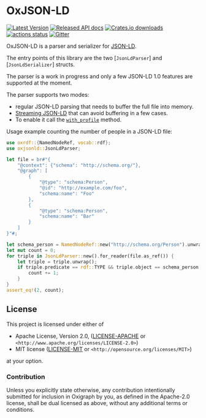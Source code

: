 OxJSON-LD
=========

[![Latest Version](https://img.shields.io/crates/v/oxjsonld.svg)](https://crates.io/crates/oxjsonld)
[![Released API docs](https://docs.rs/oxjsonld/badge.svg)](https://docs.rs/oxjsonld)
[![Crates.io downloads](https://img.shields.io/crates/d/oxjsonld)](https://crates.io/crates/oxjsonld)
[![actions status](https://github.com/oxigraph/oxigraph/workflows/build/badge.svg)](https://github.com/oxigraph/oxigraph/actions)
[![Gitter](https://badges.gitter.im/oxigraph/community.svg)](https://gitter.im/oxigraph/community)

OxJSON-LD is a parser and serializer for [JSON-LD](https://www.w3.org/TR/json-ld/).

The entry points of this library are the two [`JsonLdParser`] and [`JsonLdSerializer`] structs.

The parser is a work in progress and only a few JSON-LD 1.0 features are supported at the moment.

The parser supports two modes:
- regular JSON-LD parsing that needs to buffer the full file into memory.
- [Streaming JSON-LD](https://www.w3.org/TR/json-ld11-streaming/) that can avoid buffering in a few cases.
- To enable it call the [`with_profile`](JsonLdParser::with_profile) method.

Usage example counting the number of people in a JSON-LD file:

```rust
use oxrdf::{NamedNodeRef, vocab::rdf};
use oxjsonld::JsonLdParser;

let file = br#"{
    "@context": {"schema": "http://schema.org/"},
    "@graph": [
        {
            "@type": "schema:Person",
            "@id": "http://example.com/foo",
            "schema:name": "Foo"
        },
        {
            "@type": "schema:Person",
            "schema:name": "Bar"
        }   
    ]
}"#;

let schema_person = NamedNodeRef::new("http://schema.org/Person").unwrap();
let mut count = 0;
for triple in JsonLdParser::new().for_reader(file.as_ref()) {
    let triple = triple.unwrap();
    if triple.predicate == rdf::TYPE && triple.object == schema_person.into() {
        count += 1;
    }
}
assert_eq!(2, count);
```

## License

This project is licensed under either of

* Apache License, Version 2.0, ([LICENSE-APACHE](../LICENSE-APACHE) or
  `<http://www.apache.org/licenses/LICENSE-2.0>`)
* MIT license ([LICENSE-MIT](../LICENSE-MIT) or
  `<http://opensource.org/licenses/MIT>`)

at your option.


### Contribution

Unless you explicitly state otherwise, any contribution intentionally submitted for inclusion in Oxigraph by you, as defined in the Apache-2.0 license, shall be dual licensed as above, without any additional terms or conditions.
